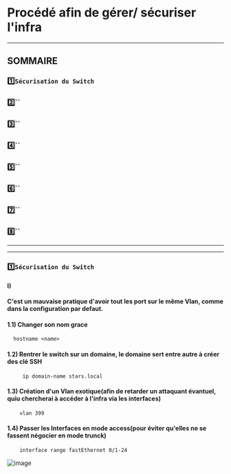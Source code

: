# Procédé  afin de gérer/ sécuriser l'infra
***
## SOMMAIRE

### 1️⃣`Sécurisation du Switch`
### 2️⃣``
### 3️⃣``
### 4️⃣``
### 5️⃣``
### 6️⃣``
### 7️⃣``
### 8️⃣``

***
***

### 1️⃣`Sécurisation du Switch`

#### I)
#### C'est un mauvaise pratique d'avoir tout les port sur le même Vlan, comme dans la configuration par defaut.
#### 1.1) Changer son nom grace
      hostname <name>

#### 1.2) Rentrer le switch sur un domaine, le domaine sert entre autre à créer des clé SSH
         ip domain-name stars.local

#### 1.3) Création d'un Vlan exotique(afin de retarder un attaquant évantuel, quiu chercherai à accéder à l'infra via les interfaces)
        vlan 399

#### 1.4) Passer les Interfaces en mode access(pour éviter qu'elles ne se fassent négocier en mode trunck) 
        interface range fastEthernet 0/1-24

![image](https://github.com/user-attachments/assets/5cb509b3-912b-4173-906f-cb5687907e79)
































